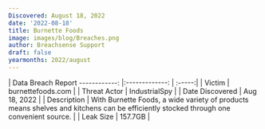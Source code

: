```yaml
---
Discovered: August 18, 2022
date: '2022-08-18'
title: Burnette Foods
image: images/blog/Breaches.png
author: Breachsense Support
draft: false
yearmonths: 2022/august
---
```



| Data Breach Report
------------:     |:-------------:    | :-----:|
| Victim      | burnettefoods.com      | 
| Threat Actor      | IndustrialSpy      | 
| Date Discovered      | Aug 18, 2022      | 
| Description      | With Burnette Foods, a wide variety of products means shelves and kitchens can be efficiently stocked through one convenient source.      | 
| Leak Size      | 157.7GB      | 

